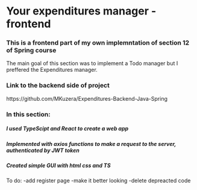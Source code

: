 <h1>Your expenditures manager - frontend</h1>
<h3>This is a frontend part of my own implemntation of section 12 of Spring course </h3>

The main goal of this section was to implement a Todo manager but I preffered the Expenditures manager.
<h3>Link to the backend side of project </h3>
https://github.com/MKuzera/Expenditures-Backend-Java-Spring


<h3>In this section:</h3>


<h5>I used TypeScipt and React to create a web app</h5>


<h5>Implemented with axios functions to make a request to the server, authenticated by JWT token</h5>


<h5>Created simple GUI with html css and TS</h5>


To do: 
-add register page
-make it better looking
-delete depreacted code

